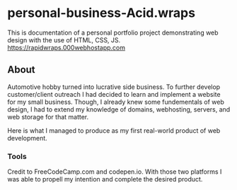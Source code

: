 # personal-business-Acid.wraps
This is documentation of a personal portfolio project demonstrating web design with the use of HTML, CSS, JS.
https://rapidwraps.000webhostapp.com
## About
Automotive hobby turned into lucrative side business. To further develop customer/client outreach I had decided to learn and implement a website for my small business. Though, I already knew some fundementals of web design, I had to extend my knowledge of domains, webhosting, servers, and web storage for that matter. 

Here is what I managed to produce as my first real-world product of web development. 

### Tools
Credit to FreeCodeCamp.com and codepen.io. With those two platforms I was able to propell my intention and complete the desired product. 
